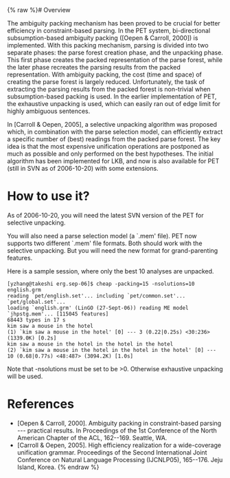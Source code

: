 {% raw %}# Overview

The ambiguity packing mechanism has been proved to be crucial for better
efficiency in constraint-based parsing. In the PET system,
bi-directional subsumption-based ambiguity packing (\[Oepen & Carroll,
2000\]) is implemented. With this packing mechanism, parsing is divided
into two separate phases: the parse forest creation phase, and the
unpacking phase. This first phase creates the packed representation of
the parse forest, while the later phase recreates the parsing results
from the packed representation. With ambiguity packing, the cost (time
and space) of creating the parse forest is largely reduced.
Unfortunately, the task of extracting the parsing results from the
packed forest is non-trivial when subsumption-based packing is used. In
the earlier implementation of PET, the exhaustive unpacking is used,
which can easily ran out of edge limit for highly ambiguous sentences.

In \[Carroll & Oepen, 2005\], a selective unpacking algorithm was
proposed which, in combination with the parse selection model, can
efficiently extract a specific number of (best) readings from the packed
parse forest. The key idea is that the most expensive unification
operations are postponed as much as possible and only performed on the
best hypotheses. The initial algorithm has been implemented for LKB, and
now is also available for PET (still in SVN as of 2006-10-20) with some
extensions.

# How to use it?

As of 2006-10-20, you will need the latest SVN version of the PET for
selective unpacking.

You will also need a parse selection model (a \`.mem' file). PET now
supports two different \`.mem' file formats. Both should work with the
selective unpacking. But you will need the new format for
grand-parenting features.

Here is a sample session, where only the best 10 analyses are unpacked.

    [yzhang@takeshi erg.sep-06]$ cheap -packing=15 -nsolutions=10 english.grm
    reading `pet/english.set'... including `pet/common.set'... `pet/global.set'...
    loading `english.grm' (LinGO (27-Sept-06)) reading ME model `jhpstg.mem'... [115045 features]
    68443 types in 17 s
    kim saw a mouse in the hotel
    (1) `kim saw a mouse in the hotel' [0] --- 3 (0.22|0.25s) <30:236> (1339.0K) [0.2s]
    kim saw a mouse in the hotel in the hotel in the hotel
    (2) `kim saw a mouse in the hotel in the hotel in the hotel' [0] --- 10 (0.68|0.77s) <48:487> (3094.2K) [1.0s]

Note that -nsolutions must be set to be &gt;0. Otherwise exhaustive
unpacking will be used.

# References

- \[Oepen & Carroll, 2000\]. Ambiguity packing in constraint-based
parsing --- practical results. In Proceedings of the 1st Conference
of the North American Chapter of the ACL, 162--169. Seattle, WA.
- \[Carroll & Oepen, 2005\]. High efficiency realization for a
wide-coverage unification grammar. Proceedings of the Second
International Joint Conference on Natural Language Processing
(IJCNLP05), 165--176. Jeju Island, Korea.
<update date omitted for speed>{% endraw %}